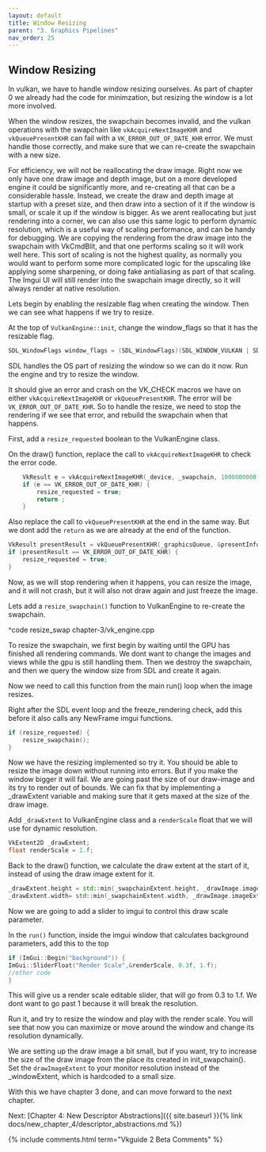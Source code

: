 ```yaml
---
layout: default
title: Window Resizing
parent: "3. Graphics Pipelines"
nav_order: 25
---
```


## Window Resizing
In vulkan, we have to handle window resizing ourselves. As part of chapter 0 we already had the code for minimzation, but resizing the window is a lot more involved.

When the window resizes, the swapchain becomes invalid, and the vulkan operations with the swapchain like `vkAcquireNextImageKHR` and `vkQueuePresentKHR` can fail with a `VK_ERROR_OUT_OF_DATE_KHR` error. We must handle those correctly, and make sure that we can re-create the swapchain with a new size. 

For efficiency, we will not be reallocating the draw image. Right now we only have one draw image and depth image, but on a more developed engine it could be significantly more, and re-creating all that can be a considerable hassle. Instead, we create the draw and depth image at startup with a preset size, and then draw into a section of it if the window is small, or scale it up if the window is bigger. As we arent reallocating but just rendering into a corner, we can also use this same logic to perform dynamic resolution, which is a useful way of scaling performance, and can be handy for debugging. We are copying the rendering from the draw image into the swapchain with VkCmdBlit, and that one performs scaling so it will work well here. This sort of scaling is not the highest quality, as normally you would want to perform some more complicated logic for the upscaling like applying some sharpening, or doing fake antialiasing as part of that scaling. The Imgui UI will still render into the swapchain image directly, so it will always render at native resolution.

Lets begin by enabling the resizable flag when creating the window. Then we can see what happens if we try to resize.

At the top of `VulkanEngine::init`, change the window_flags so that it has the resizable flag.

```cpp
SDL_WindowFlags window_flags = (SDL_WindowFlags)(SDL_WINDOW_VULKAN | SDL_WINDOW_RESIZABLE);
```
SDL handles the OS part of resizing the window so we can do it now. Run the engine and try to resize the window.

It should give an error and crash on the VK_CHECK macros we have on either `vkAcquireNextImageKHR` or `vkQueuePresentKHR`. The error will be `VK_ERROR_OUT_OF_DATE_KHR`. So to handle the resize, we need to stop the rendering if we see that error, and rebuild the swapchain when that happens.

First, add a `resize_requested` boolean to the VulkanEngine class.

On the draw() function, replace the call to `vkAcquireNextImageKHR` to check the error code.

```cpp
	VkResult e = vkAcquireNextImageKHR(_device, _swapchain, 1000000000, get_current_frame()._swapchainSemaphore, nullptr, &swapchainImageIndex);
	if (e == VK_ERROR_OUT_OF_DATE_KHR) {
        resize_requested = true;       
		return ;
	}
```

Also replace the call to `vkQueuePresentKHR` at the end in the same way. But we dont add the `return` as we are already at the end of the function.
```cpp
VkResult presentResult = vkQueuePresentKHR(_graphicsQueue, &presentInfo);
if (presentResult == VK_ERROR_OUT_OF_DATE_KHR) {
    resize_requested = true;
}
```

Now, as we will stop rendering when it happens, you can resize the image, and it will not crash, but it will also not draw again and just freeze the image.

Lets add a `resize_swapchain()` function to VulkanEngine to re-create the swapchain.

^code resize_swap chapter-3/vk_engine.cpp

To resize the swapchain, we first begin by waiting until the GPU has finished all rendering commands. We dont want to change the images and views while the gpu is still handling them. Then we destroy the swapchain, and then we query the window size from SDL and create it again. 

Now we need to call this function from the main run() loop when the image resizes.

Right after the SDL event loop and the freeze_rendering check, add this before it also calls any NewFrame imgui functions.
```cpp
if (resize_requested) {
	resize_swapchain();
}
```

Now we have the resizing implemented so try it. You should be able to resize the image down without running into errors. But if you make the window bigger it will fail. We are going past the size of our draw-image and its try to render out of bounds. We can fix that by implementing a _drawExtent variable and making sure that it gets maxed at the size of the draw image.

Add `_drawExtent` to VulkanEngine class and a `renderScale` float that we will use for dynamic resolution.

```cpp
VkExtent2D _drawExtent;
float renderScale = 1.f;
```

Back to the draw() function, we calculate the draw extent at the start of it, instead of using the draw image extent for it.

```cpp
_drawExtent.height = std::min(_swapchainExtent.height, _drawImage.imageExtent.height) * renderScale;
_drawExtent.width= std::min(_swapchainExtent.width, _drawImage.imageExtent.width) * renderScale;
```

Now we are going to add a slider to imgui to control this draw scale parameter.

In the `run()` function, inside the imgui window that calculates background parameters, add this to the top

```cpp
if (ImGui::Begin("background")) {
ImGui::SliderFloat("Render Scale",&renderScale, 0.3f, 1.f);
//other code
}
```

This will give us a render scale editable slider, that will go from 0.3 to 1.f. We dont want to go past 1 because it will break the resolution. 

Run it, and try to resize the window and play with the render scale. You will see that now you can maximize or move around the window and change its resolution dynamically.

We are setting up the draw image a bit small, but if you want, try to increase the size of the draw image from the place its created in init_swapchain(). Set the `drawImageExtent` to your monitor resolution instead of the _windowExtent, which is hardcoded to a small size.

With this we have chapter 3 done, and can move forward to the next chapter.

Next: [Chapter 4: New Descriptor Abstractions]({{ site.baseurl }}{% link docs/new_chapter_4/descriptor_abstractions.md %})

{% include comments.html term="Vkguide 2 Beta Comments" %}